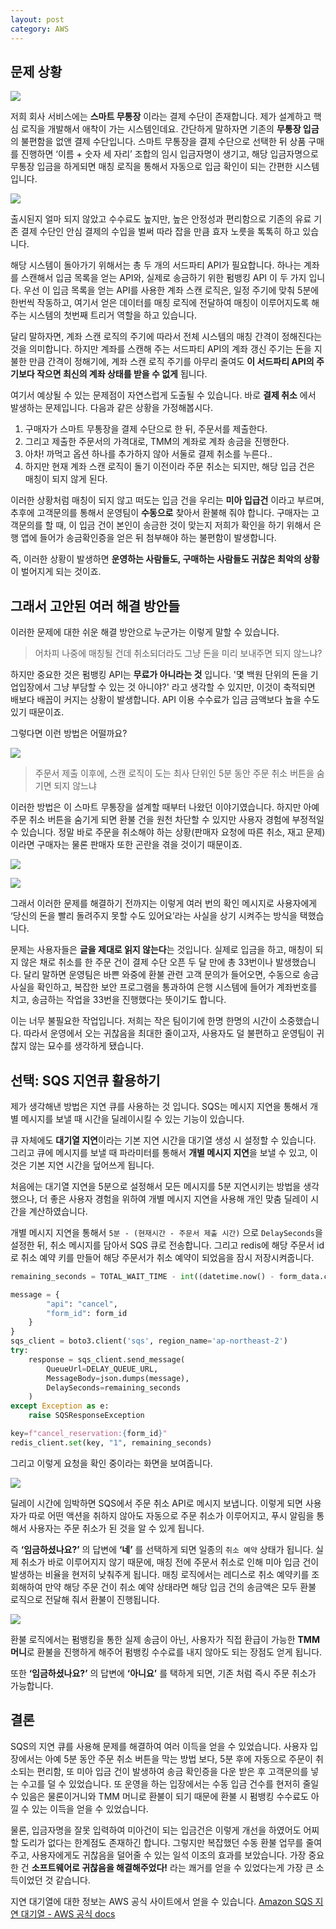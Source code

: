 ```yaml
---
layout: post
category: AWS
---
```


## 문제 상황
![](https://velog.velcdn.com/images/leehjhjhj/post/f82655a4-d5d8-48f3-80a0-c3da71f1e9ba/image.png)

저희 회사 서비스에는 **스마트 무통장** 이라는 결제 수단이 존재합니다. 제가 설계하고 핵심 로직을 개발해서 애착이 가는 시스템인데요. 간단하게 말하자면 기존의 **무통장 입금**의 불편함을 없앤 결제 수단입니다.
스마트 무통장을 결제 수단으로 선택한 뒤 상품 구매를 진행하면 ‘이름 + 숫자 세 자리’ 조합의 임시 입금자명이 생기고, 해당 입금자명으로 무통장 입금을 하게되면 매칭 로직을 통해서 자동으로 입금 확인이 되는 간편한 시스템입니다.

![](https://velog.velcdn.com/images/leehjhjhj/post/e9fe9a45-a834-46e1-b0b0-09acbcdb0860/image.png)


출시된지 얼마 되지 않았고 수수료도 높지만, 높은 안정성과 편리함으로 기존의 유료 기존 결제 수단인 안심 결제의 수입을 벌써 따라 잡을 만큼 효자 노릇을 톡톡히 하고 있습니다. 

해당 시스템이 돌아가기 위해서는 총 두 개의 서드파티 API가 필요합니다. 하나는 계좌를 스캔해서 입금 목록을 얻는 API와, 실제로 송금하기 위한 펌뱅킹 API 이 두 가지 입니다. 우선 이 입금 목록을 얻는 API를 사용한 계좌 스캔 로직은, 일정 주기에 맞춰 5분에 한번씩 작동하고, 여기서 얻은 데이터를 매칭 로직에 전달하여 매칭이 이루어지도록 해주는 시스템의 첫번째 트리거 역할을 하고 있습니다.

달리 말하자면, 계좌 스캔 로직의 주기에 따라서 전체 시스템의 매칭 간격이 정해진다는 것을 의미합니다. 하지만 계좌를 스캔해 주는 서드파티 API의 계좌 갱신 주기는 돈을 지불한 만큼 간격이 정해기에, 계좌 스캔 로직 주기를 아무리 줄여도 **이 서드파티 API의 주기보다 작으면 최신의 계좌 상태를 받을 수 없게** 됩니다.

여기서 예상될 수 있는 문제점이 자연스럽게 도출될 수 있습니다. 바로 **결제 취소** 에서 발생하는 문제입니다. 다음과 같은 상황을 가정해봅시다.

1. 구매자가 스마트 무통장을 결제 수단으로 한 뒤, 주문서를 제출한다.
2. 그리고 제출한 주문서의 가격대로, TMM의 계좌로 계좌 송금을 진행한다.
3. 아차! 까먹고 옵션 하나를 추가하지 않아 서둘로 결제 취소를 누른다..
4. 하지만 현재 계좌 스캔 로직이 돌기 이전이라 주문 취소는 되지만, 해당 입금 건은 매칭이 되지 않게 된다.

이러한 상황처럼 매칭이 되지 않고 떠도는 입금 건을 우리는 **미아 입급건** 이라고 부르며, 추후에 고객문의를 통해서 운영팀이 **수동으로** 찾아서 환불해 줘야 합니다. 구매자는 고객문의를 할 때, 이 입금 건이 본인이 송금한 것이 맞는지 저희가 확인을 하기 위해서 은행 앱에 들어가 송금확인증을 얻은 뒤 첨부해야 하는 불편함이 발생합니다.

즉, 이러한 상황이 발생하면 **운영하는 사람들도, 구매하는 사람들도 귀찮은 최악의 상황**이 벌어지게 되는 것이죠.

## 그래서 고안된 여러 해결 방안들

이러한 문제에 대한 쉬운 해결 방안으로 누군가는 이렇게 말할 수 있습니다.

> 어차피 나중에 매칭될 건데 취소되더라도 그냥 돈을 미리 보내주면 되지 않느냐?

하지만 중요한 것은 펌뱅킹 API는 **무료가 아니라는 것** 입니다. '몇 백원 단위의 돈을 기업입장에서 그냥 부담할 수 있는 것 아니야?' 라고 생각할 수 있지만, 이것이 축적되면 배보다 배꼽이 커지는 상황이 발생합니다. API 이용 수수료가 입금 금액보다 높을 수도 있기 때문이죠.

그렇다면 이런 방법은 어떨까요?

![](https://velog.velcdn.com/images/leehjhjhj/post/12cae668-b56c-46dc-a250-6c944b427980/image.png)


> 주문서 제출 이후에, 스캔 로직이 도는 최사 단위인 5분 동안 주문 취소 버튼을 숨기면 되지 않느냐

이러한 방법은 이 스마트 무통장을 설계할 때부터 나왔던 이야기였습니다. 하지만 아예 주문 취소 버튼을 숨기게 되면 환불 건을 원천 차단할 수 있지만 사용자 경험에 부정적일 수 있습니다. 정말 바로 주문을 취소해야 하는 상황(판매자 요청에 따른 취소, 재고 문제)이라면 구매자는 물론 판매자 또한 곤란을 겪을 것이기 때문이죠.

![](https://velog.velcdn.com/images/leehjhjhj/post/cc68eac6-1174-4fb1-aa93-1fbe75926d83/image.png)

![](https://velog.velcdn.com/images/leehjhjhj/post/dcb0a569-d4d5-4593-a346-d6d04e804d96/image.png)


그래서 이러한 문제를 해결하기 전까지는 이렇게 여러 번의 확인 메시지로 사용자에게 ‘당신의 돈을 빨리 돌려주지 못할 수도 있어요’라는 사실을 상기 시켜주는 방식을 택했습니다.

문제는 사용자들은 **글을 제대로 읽지 않는다**는 것입니다. 실제로 입금을 하고, 매칭이 되지 않은 채로 취소를 한 주문 건이 결제 수단 오픈 두 달 만에 총 33번이나 발생했습니다. 달리 말하면 운영팀은 바쁜 와중에 환불 관련 고객 문의가 들어오면, 수동으로 송금 사실을 확인하고, 복잡한 보안 프로그램을 통과하여 은행 시스템에 들어가 계좌번호를 치고, 송금하는 작업을 33번을 진행했다는 뜻이기도 합니다.

이는 너무 불필요한 작업입니다. 저희는 작은 팀이기에 한명 한명의 시간이 소중했습니다. 따라서 운영에서 오는 귀찮음을 최대한 줄이고자, 사용자도 덜 불편하고 운영팀이 귀찮지 않는 묘수를 생각하게 됐습니다.

## 선택: SQS 지연큐 활용하기

제가 생각해낸 방법은 지연 큐를 사용하는 것 입니다. SQS는 메시지 지연을 통해서 개별 메시지를 보낼 때 시간을 딜레이시킬 수 있는 기능이 있습니다.

큐 자체에도 **대기열 지연**이라는 기본 지연 시간을 대기열 생성 시 설정할 수 있습니다. 그리고 큐에 메시지를 보낼 때 파라미터를 통해서 **개별 메시지 지연**을 보낼 수 있고, 이것은 기본 지연 시간을 덮어쓰게 됩니다.

처음에는 대기열 지연을 5분으로 설정해서 모든 메시지를 5분 지연시키는 방법을 생각했으나, 더 좋은 사용자 경험을 위하여 개별 메시지 지연을 사용해 개인 맞춤 딜레이 시간을 계산하였습니다.

개별 메시지 지연을 통해서 `5분 - (현재시간 - 주문서 제출 시간)` 으로 `DelaySeconds`을 설정한 뒤, 취소 메시지를 담아서 SQS 큐로 전송합니다. 그리고 redis에 해당 주문서 id로 취소 예약 키를 만들어 해당 주문서가 취소 예약이 되었음을 잠시 저장시켜줍니다.

```python
remaining_seconds = TOTAL_WAIT_TIME - int((datetime.now() - form_data.crt_date).total_seconds())

message = {
	    "api": "cancel",
	    "form_id": form_id
    }
}
sqs_client = boto3.client('sqs', region_name='ap-northeast-2')
try:
    response = sqs_client.send_message(
        QueueUrl=DELAY_QUEUE_URL,
        MessageBody=json.dumps(message),
        DelaySeconds=remaining_seconds
    )
except Exception as e:
    raise SQSResponseException

key=f"cancel_reservation:{form_id}"
redis_client.set(key, "1", remaining_seconds)

```

그리고 이렇게 요청을 확인 중이라는 화면을 보여줍니다.

![](https://velog.velcdn.com/images/leehjhjhj/post/f23c6f43-aa53-48c4-9159-bdb3647eb305/image.png)


딜레이 시간에 임박하면 SQS에서 주문 취소 API로 메시지 보냅니다. 이렇게 되면 사용자가 따로 어떤 액션을 취하지 않아도 자동으로 주문 취소가 이루어지고, 푸시 알림을 통해서 사용자는 주문 취소가 된 것을 알 수 있게 됩니다.

즉 **‘임금하셨나요?’** 의 답변에 **‘네’** 를 선택하게 되면 일종의 `취소 예약` 상태가 됩니다. 실제 취소가 바로 이루어지지 않기 때문에, 매칭 전에 주문서 취소로 인해 미아 입금 건이 발생하는 비율을 현저히 낮춰주게 됩니다. 매칭 로직에서는 레디스로 취소 예약키를 조회해하여 만약 해당 주문 건이 취소 예약 상태라면 해당 입금 건의 송금액은 모두 환불 로직으로 전달해 줘서 환불이 진행됩니다.

![](https://velog.velcdn.com/images/leehjhjhj/post/bbdbb05e-6127-40b4-b1c3-0ca08ed5a07d/image.png)


환불 로직에서는 펌뱅킹을 통한 실제 송금이 아닌, 사용자가 직접 환급이 가능한 **TMM 머니**로 환불을 진행하게 해주어 펌뱅킹 수수료를 내지 않아도 되는 장점도 얻게 됩니다.

또한 **‘임금하셨나요?’** 의 답변에 **‘아니요’** 를 택하게 되면, 기존 처럼 즉시 주문 취소가 가능합니다.

## 결론

SQS의 지연 큐를 사용해 문제를 해결하여 여러 이득을 얻을 수 있었습니다. 사용자 입장에서는 아예 5분 동안 주문 취소 버튼을 막는 방법 보다, 5분 후에 자동으로 주문이 취소되는 편리함, 또 미아 입금 건이 발생하여 송금 확인증을 다운 받은 후 고객문의를 넣는 수고를 덜 수 있었습니다. 또 운영을 하는 입장에서는 수동 입금 건수를 현저히 줄일 수 있음은 물론이거니와 TMM 머니로 환불이 되기 때문에 환불 시 펌뱅킹 수수료도 아낄 수 있는 이득을 얻을 수 있었습니다.

물론, 입금자명을 잘못 입력하여 미아건이 되는 입금건은 이렇게 개선을 하였어도 어찌할 도리가 없다는 한계점도 존재하긴 합니다. 그렇지만 복잡했던 수동 환불 업무를 줄여주고, 사용자에게도 귀찮음을 덜어줄 수 있는 일석 이조의 효과를 보았습니다.
가장 중요한 건 **소프트웨어로 귀찮음을 해결해주었다!** 라는 쾌거를 얻을 수 있었다는게 가장 큰 소득이었던 것 같습니다.

지연 대기열에 대한 정보는 AWS 공식 사이트에서 얻을 수 있습니다.
[Amazon SQS 지연 대기열 - AWS 공식 docs](https://docs.aws.amazon.com/ko_kr/AWSSimpleQueueService/latest/SQSDeveloperGuide/sqs-delay-queues.html)